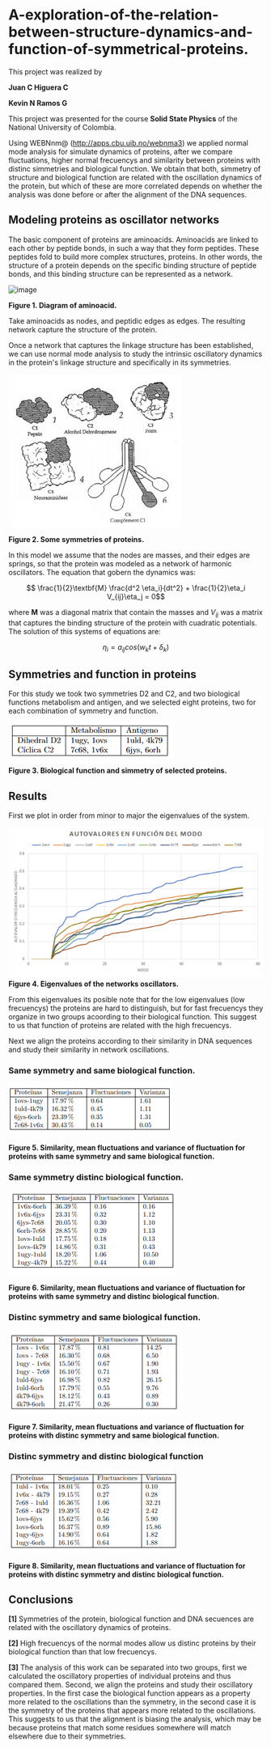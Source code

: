 # A-exploration-of-the-relation-between-structure-dynamics-and-function-of-symmetrical-proteins.

This project was realized by

**Juan C Higuera C**

**Kevin N Ramos G**

This project was presented for the course **Solid State Physics** of the National University of Colombia.

Using WEBNnm@ (http://apps.cbu.uib.no/webnma3) we applied normal mode analysis for simulate dynamics of proteins, after we compare fluctuations, higher normal frecuencys and similarity between proteins with distinc simmetries and biological function. We obtain that both, simmetry of structure and biological function are related with the oscillation dynamics of the protein, but which of these are more correlated depends on whether the analysis was done before or after the alignment of the DNA sequences.

## Modeling proteins as oscillator networks

The basic component of proteins are aminoacids. Aminoacids are linked to each other by peptide bonds, in such a way that they form peptides. These peptides fold to build more complex structures, proteins. In other words, the structure of a protein depends on the specific binding structure of peptide bonds, and this binding structure can be represented as a network.

![image](https://github.com/JuanHigueraC/A-exploration-of-the-relation-between-structure-dynamics-and-function-of-symmetrical-proteins./blob/3fd932cbf4129bd69fe03983cedabdb9d3847204/Images/aminoacid.PNG)

**Figure 1. Diagram of aminoacid.**

Take aminoacids as nodes, and peptidic edges as edges. The resulting network capture the structure of the protein. 

Once a network that captures the linkage structure has been established, we can use normal mode analysis to study the intrinsic oscillatory dynamics in the protein's linkage structure and specifically in its symmetries.

![image](https://github.com/JuanHigueraC/A-exploration-of-the-relation-between-structure-dynamics-and-function-of-simmetric-proteins./blob/a9aba82481c0da76779be00c18f6ef129e9639e6/Images/simetries%20of%20proteins.PNG)

**Figure 2. Some symmetries of proteins.**

In this model we assume that the nodes are masses, and their edges are springs, so that the protein was modeled as a network of harmonic oscillators. The equation that gobern the dynamics was:

$$ \frac{1}{2}\textbf{M} \frac{d^2 \eta_i}{dt^2} +   \frac{1}{2}\eta_i V_{ij}\eta_j = 0$$

where $\textbf{M}$ was a diagonal matrix that contain the masses and $V_{ij}$ was a matrix that captures the binding structure of the protein with cuadratic potentials. The solution of this systems of equations are:

$$ \eta_i = a_{ij}cos(w_kt + \delta_k) $$ 

## Symmetries and function in proteins

For this study we took two symmetries D2 and C2, and two biological functions metabolism and antigen, and we selected eight proteins, two for each combination of symmetry and function.

![image](https://github.com/JuanHigueraC/A-exploration-of-the-relation-between-structure-dynamics-and-function-of-simmetric-proteins./blob/c164eaf9689c6b8124ade45604df0d66749e6930/Images/tabla%20de%20proteinas.PNG)

**Figure 3. Biological function and simmetry of selected proteins.**

## Results

First we plot in order from minor to major the eigenvalues of the system.

![image](https://github.com/JuanHigueraC/A-exploration-of-the-relation-between-structure-dynamics-and-function-of-simmetric-proteins./blob/a9aba82481c0da76779be00c18f6ef129e9639e6/Images/eigenvalues%20vs%20modes%20in%20proteins.PNG)
**Figure 4. Eigenvalues of the networks oscillators.**

From this eigenvalues its posible note that for the low eigenvalues (low frecuencys) the proteins are hard to distinguish, but for fast frecuencys they organize in two groups acoording to their biological function. This suggest to us that function of proteins are related with the high frecuencys.

Next we align the proteins according to their similarity in DNA sequences and study their similarity in network oscillations.


### Same symmetry and same biological function.

![image](https://github.com/JuanHigueraC/A-exploration-of-the-relation-between-structure-dynamics-and-function-of-simmetric-proteins./blob/main/Images/equal%20simmetrie%20and%20equal%20function.PNG)

**Figure 5. Similarity, mean fluctuations and variance of fluctuation for proteins with same symmetry and same biological function.**



### Same symmetry distinc biological function.

![image](https://github.com/JuanHigueraC/A-exploration-of-the-relation-between-structure-dynamics-and-function-of-simmetric-proteins./blob/main/Images/equal%20simmetrie%20and%20inequal%20function.PNG)

**Figure 6. Similarity, mean fluctuations and variance of fluctuation for proteins with same symmetry and distinc biological function.**

### Distinc symmetry and same biological function.
![image](https://github.com/JuanHigueraC/A-exploration-of-the-relation-between-structure-dynamics-and-function-of-simmetric-proteins./blob/main/Images/equal%20function%20and%20inequal%20simmetrie.PNG)

**Figure 7. Similarity, mean fluctuations and variance of fluctuation for proteins with distinc symmetry and same biological function.**


### Distinc symmetry and distinc biological function
![image](https://github.com/JuanHigueraC/A-exploration-of-the-relation-between-structure-dynamics-and-function-of-simmetric-proteins./blob/main/Images/inequal%20simmetrie%20and%20inequal%20function.PNG)

**Figure 8. Similarity, mean fluctuations and variance of fluctuation for proteins with distinc symmetry and distinc biological function.**



## Conclusions

 
**[1]** Symmetries of the protein, biological function and DNA secuences are related with the oscillatory dynamics of proteins.

**[2]** High frecuencys of the normal modes allow us distinc proteins by their biological function than that low frecuencys.

**[3]** The analysis of this work can be separated into two groups, first we calculated the oscillatory properties of individual proteins and thus compared them. Second, we align the proteins and study their oscillatory properties. In the first case the biological function appears as a property more related to the oscillations than the symmetry, in the second case it is the symmetry of the proteins that appears more related to the oscillations. This suggests to us that the alignment is biasing the analysis, which may be because proteins that match some residues somewhere will match elsewhere due to their symmetries.


